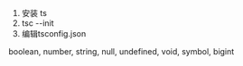 1. 安装 ts
2. tsc --init
3. 编辑tsconfig.json


<!-- 原始类型 -->
boolean, number, string, null, undefined, void, symbol, bigint